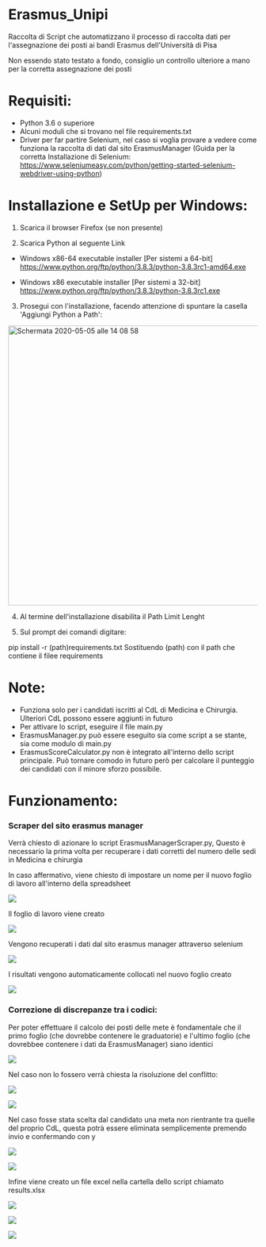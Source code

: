 # Erasmus_Unipi

Raccolta di Script che automatizzano il processo di raccolta dati per l'assegnazione dei posti ai bandi Erasmus dell'Università di Pisa

Non essendo stato testato a fondo, consiglio un controllo ulteriore a mano per la corretta assegnazione dei posti

# Requisiti:
- Python 3.6 o superiore
- Alcuni moduli che si trovano nel file requirements.txt
- Driver per far partire Selenium, nel caso si voglia provare a vedere come funziona la raccolta di dati dal sito ErasmusManager (Guida per la corretta Installazione di Selenium: https://www.seleniumeasy.com/python/getting-started-selenium-webdriver-using-python)

# Installazione e SetUp per Windows:

1) Scarica il browser Firefox (se non presente)

2) Scarica Python al seguente Link

- Windows x86-64 executable installer [Per sistemi a 64-bit]
https://www.python.org/ftp/python/3.8.3/python-3.8.3rc1-amd64.exe


- Windows x86 executable installer    [Per sistemi a 32-bit] 
https://www.python.org/ftp/python/3.8.3/python-3.8.3rc1.exe


3) Prosegui con l'installazione, facendo attenzione di spuntare la casella 'Aggiungi Python a Path':

<img width="564" alt="Schermata 2020-05-05 alle 14 08 58" src="https://user-images.githubusercontent.com/64803153/81064464-066c5880-8eda-11ea-91ec-004e4c92dc48.png">


4) Al termine dell'installazione disabilita il Path Limit Lenght



4) Sul prompt dei comandi digitare:

pip install -r (path)requirements.txt
Sostituendo (path) con il path che contiene il filee requirements






# Note:
- Funziona solo per i candidati iscritti al CdL di Medicina e Chirurgia. Ulteriori CdL possono essere aggiunti in futuro
- Per attivare lo script, eseguire il file main.py
- ErasmusManager.py può essere eseguito sia come script a se stante, sia come modulo di main.py
- ErasmusScoreCalculator.py non è integrato all'interno dello script principale. Può tornare comodo in futuro però per calcolare il punteggio dei candidati con il minore sforzo possibile.

# Funzionamento:

### Scraper del sito erasmus manager
Verrà chiesto di azionare lo script ErasmusManagerScraper.py, Questo è necessario la prima volta per recuperare i dati corretti del numero delle sedi in Medicina e chirurgia

In caso affermativo, viene chiesto di impostare un nome per il nuovo foglio di lavoro all'interno della spreadsheet



![](/images/1.png)



Il foglio di lavoro viene creato




![](/images/2.png)



Vengono recuperati i dati dal sito erasmus manager attraverso selenium



![](/images/3.png)



I risultati vengono automaticamente collocati nel nuovo foglio creato




![](/images/4.png)



### Correzione di discrepanze tra i codici:

Per poter effettuare il calcolo dei posti delle mete è fondamentale che il primo foglio (che dovrebbe contenere le graduatorie) e l'ultimo foglio (che dovrebbee contenere i dati da ErasmusManager) siano identici 




![](/images/5.png)



Nel caso non lo fossero verrà chiesta la risoluzione del conflitto:



![](/images/5,2.png)

![](/images/5,3.png)


Nel caso fosse stata scelta dal candidato una meta non rientrante tra quelle del proprio CdL, questa potrà essere eliminata semplicemente premendo invio e confermando con y

![](/images/5,4.png)


![](/images/5.5.png)


Infine viene creato un file excel nella cartella dello script chiamato results.xlsx



![](/images/6.png)



![](/images/res1.png)


![](/images/res2.png)



